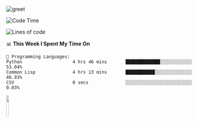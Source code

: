 ![greet](https://user-images.githubusercontent.com/44234583/146624354-9d461392-3676-4e7a-b12f-debc7319f53b.gif) 


<!--START_SECTION:waka-->
![Code Time](http://img.shields.io/badge/Code%20Time-321%20hrs%2043%20mins-blue)

![Lines of code](https://img.shields.io/badge/From%20Hello%20World%20I%27ve%20Written-370%20Thousand%20lines%20of%20code-blue)

📊 **This Week I Spent My Time On** 

```text
💬 Programming Languages: 
Python                   4 hrs 46 mins       █████████████░░░░░░░░░░░░   53.04% 
Common Lisp              4 hrs 13 mins       ███████████░░░░░░░░░░░░░░   46.93% 
CSV                      0 secs              ░░░░░░░░░░░░░░░░░░░░░░░░░   0.03%

```


<!--END_SECTION:waka-->
<img src="https://user-images.githubusercontent.com/44234583/191059235-95ebfce1-7fc7-4eee-baff-214d902e7c18.gif" width="12%"/>
